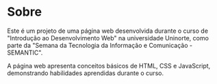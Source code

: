 # Sobre
Este é um projeto de uma página web desenvolvida durante o curso de "Introdução ao Desenvolvimento Web" na universidade Uninorte, como parte da "Semana da Tecnologia da Informação e Comunicação - SEMANTIC".

A página web apresenta conceitos básicos de HTML, CSS e JavaScript, demonstrando habilidades aprendidas durante o curso.



